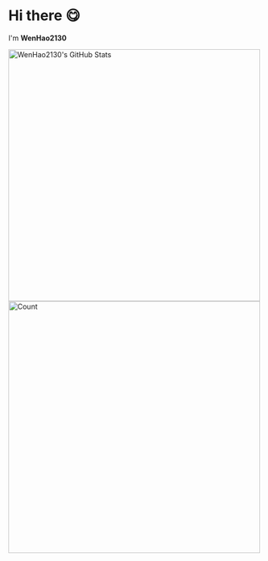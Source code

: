 # Hi there 😋

I'm **WenHao2130**

<img alt="WenHao2130's GitHub Stats" src="https://github-readme-stats.vercel.app/api?username=WenHao2130" width="500">
<img alt="Count" src="https://count.getloli.com/@github-WenHao2130?theme=minecraft" width="500">
